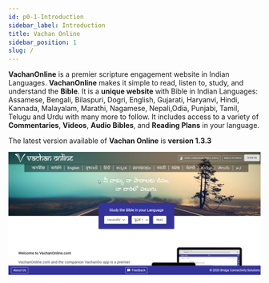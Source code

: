 ```yaml
---
id: p0-1-Introduction
sidebar_label: Introduction
title: Vachan Online
sidebar_position: 1
slug: /
---
```


**VachanOnline** is a premier scripture engagement website in Indian Languages. **VachanOnline** makes it simple to read, listen to, study, and understand the **Bible**.
It is a **unique website** with Bible in Indian Languages: Assamese, Bengali, Bilaspuri, Dogri, English, Gujarati, Haryanvi, Hindi, Kannada, Malayalam, Marathi, Nagamese, Nepali,Odia, Punjabi, Tamil, Telugu and Urdu  with many more to follow.
It includes access to a variety of **Commentaries**, **Videos**, **Audio Bibles**, and **Reading Plans** in your language.

The latest version available of **Vachan Online** is **version 1.3.3**

<img src="/Introduction/Home page1.png"  width="1000px" alt="Home Page"/>